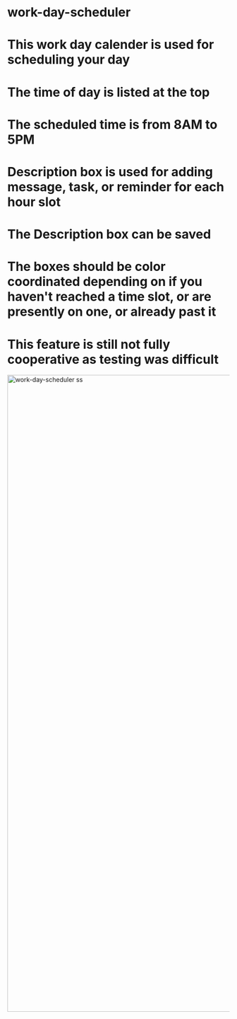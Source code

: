 # work-day-scheduler
# This work day calender is used for scheduling your day
# The time of day is listed at the top
# The scheduled time is from 8AM to 5PM
# Description box is used for adding message, task, or reminder for each hour slot
# The Description box can be saved
# The boxes should be color coordinated depending on if you haven't reached a time slot, or are presently on one, or already past it
# This feature is still not fully cooperative as testing was difficult
<img width="1440" alt="work-day-scheduler ss" src="https://user-images.githubusercontent.com/80074766/116024663-50cb7580-a614-11eb-8483-a5fe63a3c994.png">
